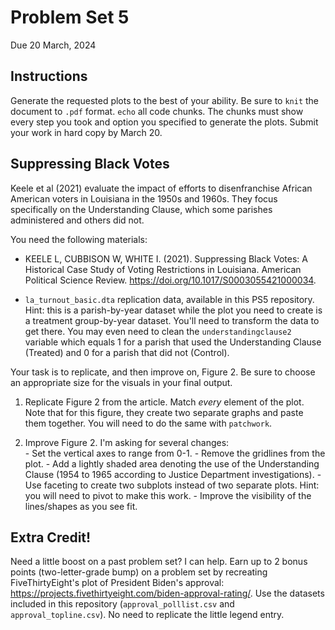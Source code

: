 # Problem Set 5
Due 20 March, 2024


## Instructions
Generate the requested plots to the best of your ability. Be sure to `knit` the document to `.pdf` format. `echo` all code chunks. The chunks must show every step you took and option you specified to generate the plots. Submit your work in hard copy by March 20. 


## Suppressing Black Votes  
Keele et al (2021) evaluate the impact of efforts to disenfranchise African American voters in Louisiana in the 1950s and 1960s. They focus specifically on the Understanding Clause, which some parishes administered and others did not. 

You need the following materials:

  - KEELE L, CUBBISON W, WHITE I. (2021). Suppressing Black Votes: A Historical Case Study of Voting Restrictions in Louisiana. American Political Science Review. <https://doi.org/10.1017/S0003055421000034>.   

  - `la_turnout_basic.dta` replication data, available in this PS5 repository. Hint: this is a parish-by-year dataset while the plot you need to create is a treatment group-by-year dataset. You'll need to transform the data to get there. You may even need to clean the `understandingclause2` variable which equals 1 for a parish that used the Understanding Clause (Treated) and 0 for a parish that did not (Control).  

Your task is to replicate, and then improve on, Figure 2. Be sure to choose an appropriate size for the visuals in your final output. 

  1. Replicate Figure 2 from the article. Match *every* element of the plot. Note that for this figure, they create two separate graphs and paste them together. You will need to do the same with `patchwork`.

  2. Improve Figure 2. I'm asking for several changes:   
    - Set the vertical axes to range from 0-1.
    - Remove the gridlines from the plot. 
    - Add a lightly shaded area denoting the use of the Understanding Clause (1954 to 1965 according to Justice Department investigations).
    - Use faceting to create two subplots instead of two separate plots. Hint: you will need to pivot to make this work.
    - Improve the visibility of the lines/shapes as you see fit. 


## Extra Credit! 
Need a little boost on a past problem set? I can help. Earn up to 2 bonus points (two-letter-grade bump) on a problem set by recreating FiveThirtyEight's plot of President Biden's approval:  <https://projects.fivethirtyeight.com/biden-approval-rating/>. Use the datasets included in this repository (`approval_polllist.csv` and `approval_topline.csv`). No need to replicate the little legend entry.
